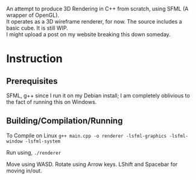 An attempt to produce 3D Rendering in C++ from scratch, using SFML (A wrapper of OpenGL).
<br>
It operates as a 3D wireframe renderer, for now. The source includes a basic cube. It is still WIP.
<br>
I might upload a post on my website  breaking this down someday.

# Instruction
## Prerequisites
SFML, g++ since I run it on my Debian install; I am completely oblivious to the fact of running this on Windows.

## Building/Compilation/Running
To Compile on Linux
``g++ main.cpp -o renderer -lsfml-graphics -lsfml-window -lsfml-system``

Run using,
``./renderer``

Move using WASD. Rotate using Arrow keys. LShift and Spacebar for moving in/out.
